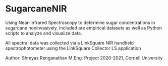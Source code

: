 # SugarcaneNIR
Using Near-Infrared Spectroscopy to determine sugar concentrations in sugarcane noninvasively.
Included are empirical datasets as well as Python scripts to analyze and visualize data.

All spectral data was collected via a LinkSquare NIR handheld spectrophotometer using the LinkSquare Collector LS application

Author: Shreyas Renganathan
M.Eng. Project 2020-2021, Cornell University
